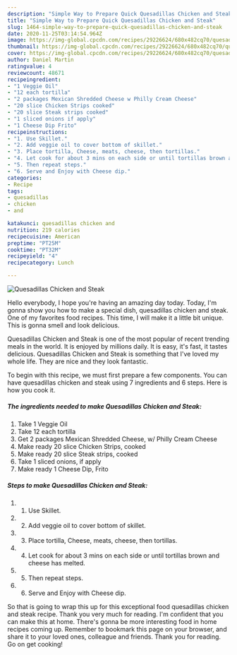 ```yaml
---
description: "Simple Way to Prepare Quick Quesadillas Chicken and Steak"
title: "Simple Way to Prepare Quick Quesadillas Chicken and Steak"
slug: 1464-simple-way-to-prepare-quick-quesadillas-chicken-and-steak
date: 2020-11-25T03:14:54.964Z
image: https://img-global.cpcdn.com/recipes/29226624/680x482cq70/quesadillas-chicken-and-steak-recipe-main-photo.jpg
thumbnail: https://img-global.cpcdn.com/recipes/29226624/680x482cq70/quesadillas-chicken-and-steak-recipe-main-photo.jpg
cover: https://img-global.cpcdn.com/recipes/29226624/680x482cq70/quesadillas-chicken-and-steak-recipe-main-photo.jpg
author: Daniel Martin
ratingvalue: 4
reviewcount: 48671
recipeingredient:
- "1 Veggie Oil"
- "12 each tortilla"
- "2 packages Mexican Shredded Cheese w Philly Cream Cheese"
- "20 slice Chicken Strips cooked"
- "20 slice Steak strips cooked"
- "1 sliced onions if apply"
- "1 Cheese Dip Frito"
recipeinstructions:
- "1. Use Skillet."
- "2. Add veggie oil to cover bottom of skillet."
- "3. Place tortilla, Cheese, meats, cheese, then tortillas."
- "4. Let cook for about 3 mins on each side or until tortillas brown and cheese has melted."
- "5. Then repeat steps."
- "6. Serve and Enjoy with Cheese dip."
categories:
- Recipe
tags:
- quesadillas
- chicken
- and

katakunci: quesadillas chicken and 
nutrition: 219 calories
recipecuisine: American
preptime: "PT25M"
cooktime: "PT32M"
recipeyield: "4"
recipecategory: Lunch

---
```



![Quesadillas Chicken and Steak](https://img-global.cpcdn.com/recipes/29226624/680x482cq70/quesadillas-chicken-and-steak-recipe-main-photo.jpg)

Hello everybody, I hope you're having an amazing day today. Today, I'm gonna show you how to make a special dish, quesadillas chicken and steak. One of my favorites food recipes. This time, I will make it a little bit unique. This is gonna smell and look delicious.

Quesadillas Chicken and Steak is one of the most popular of recent trending meals in the world. It is enjoyed by millions daily. It is easy, it's fast, it tastes delicious. Quesadillas Chicken and Steak is something that I've loved my whole life. They are nice and they look fantastic.




To begin with this recipe, we must first prepare a few components. You can have quesadillas chicken and steak using 7 ingredients and 6 steps. Here is how you cook it.

<!--inarticleads1-->

##### The ingredients needed to make Quesadillas Chicken and Steak:

1. Take 1 Veggie Oil
1. Take 12 each tortilla
1. Get 2 packages Mexican Shredded Cheese, w/ Philly Cream Cheese
1. Make ready 20 slice Chicken Strips, cooked
1. Make ready 20 slice Steak strips, cooked
1. Take 1 sliced onions, if apply
1. Make ready 1 Cheese Dip, Frito




<!--inarticleads2-->

##### Steps to make Quesadillas Chicken and Steak:

1. 1. Use Skillet.
1. 2. Add veggie oil to cover bottom of skillet.
1. 3. Place tortilla, Cheese, meats, cheese, then tortillas.
1. 4. Let cook for about 3 mins on each side or until tortillas brown and cheese has melted.
1. 5. Then repeat steps.
1. 6. Serve and Enjoy with Cheese dip.




So that is going to wrap this up for this exceptional food quesadillas chicken and steak recipe. Thank you very much for reading. I'm confident that you can make this at home. There's gonna be more interesting food in home recipes coming up. Remember to bookmark this page on your browser, and share it to your loved ones, colleague and friends. Thank you for reading. Go on get cooking!
